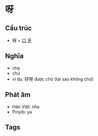 # 呀

## Cấu trúc
* 呀 = [口](口.md) [牙](牙.md)

## Nghĩa
* nha
* chứ
* ví dụ: 好呀 được chứ (tại sao không chứ)

## Phát âm
* Hán Việt: nha
* Pinyib: ya

## Tags

<script>window.HANZI_FIELD='呀';</script>
